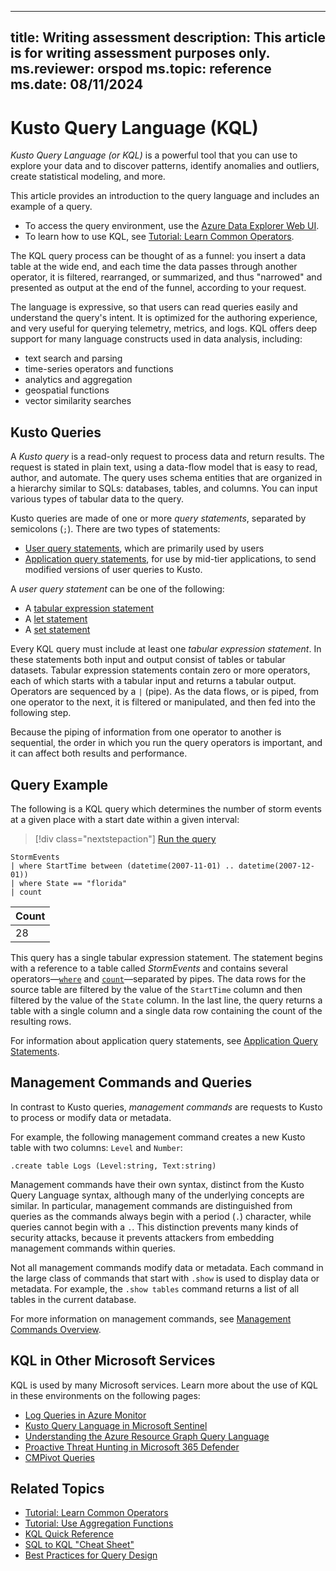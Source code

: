  ---
title:  Writing assessment
description:  This article is for writing assessment purposes only.
ms.reviewer: orspod
ms.topic: reference
ms.date: 08/11/2024
---
# Kusto Query Language (KQL)

_Kusto Query Language (or KQL)_ is a powerful tool that you can use to explore your data and to discover patterns, identify anomalies and outliers, create statistical modeling, and more. 

This article provides an introduction to the query language and includes an example of a query.

* To access the query environment, use the [Azure Data Explorer Web UI](https://dataexplorer.azure.com/).  
* To learn how to use KQL, see [Tutorial: Learn Common Operators](tutorials/learn-common-operators.md).  

The KQL query process can be thought of as a funnel: you insert a data table at the wide end, and each time the data passes through another operator, it is filtered, rearranged, or summarized, and thus "narrowed" and presented as output at the end of the funnel, according to your request. 

The language is expressive, so that users can read queries easily and understand the query's intent. It is optimized for the authoring experience, and very useful for querying telemetry, metrics, and logs. KQL offers deep support for many language constructs used in data analysis, including:

* text search and parsing
* time-series operators and functions
* analytics and aggregation
* geospatial functions
* vector similarity searches

## Kusto Queries

A *Kusto query* is a read-only request to process data and return results. The request is stated in plain text, using a data-flow model that is easy to read, author, and automate. The query uses schema entities that are organized in a hierarchy similar to SQLs: databases, tables, and columns. You can input various types of tabular data to the query.

Kusto queries are made of one or more *query statements*, separated by semicolons (`;`). There are two types of statements:

* [User query statements](statements.md#user-query-statements), which are primarily used by users
* [Application query statements](statements.md#application-query-statements), for use by mid-tier applications, to send modified versions of user queries to Kusto.

A *user query statement* can be one of the following:

* A [tabular expression statement](tabular-expression-statements.md) 
* A [let statement](let-statement.md)
* A [set statement](set-statement.md)

Every KQL query must include at least one *tabular expression statement*. In these statements both input and output consist of tables or tabular datasets. Tabular expression statements contain zero or more operators, each of which starts with a tabular input and returns a tabular output. Operators are sequenced by a `|` (pipe). As the data flows, or is piped, from one operator to the next, it is filtered or manipulated, and then fed into the following step.

Because the piping of information from one operator to another is sequential, the order in which you run the query operators is important, and it can affect both results and performance. 

## Query Example

The following is a KQL query which determines the number of storm events at a given place with a start date within a given interval:

> [!div class="nextstepaction"]
> <a href="https://dataexplorer.azure.com/clusters/help/databases/Samples?query=H4sIAAAAAAAAAwsuyS/KdS1LzSspVuCqUSjPSC1KVQguSSwqCcnMTVVISi0pT03NU9BISSxJLQGKaBgZGJjrGhrqGhhqKujpKaCJG4HENZENKklVsLVVUHLz8Q/ydHFUUgDZkpxfmlcCAIItD6l6AAAA" target="_blank">Run the query</a>

```kusto
StormEvents 
| where StartTime between (datetime(2007-11-01) .. datetime(2007-12-01))
| where State == "florida"  
| count 
```

|Count|
|-----|
|   28|

This query has a single tabular expression statement. The statement begins with a reference to a table called *StormEvents* and contains several operators—[`where`](where-operator.md) and [`count`](count-operator.md)—separated by pipes. 
The data rows for the source table are filtered by the value of the `StartTime` column and then filtered by the value of the `State` column. 
In the last line, the query returns a table with a single column and a single data row containing the count of the resulting rows.

For information about application query statements, see [Application Query Statements](statements.md#application-query-statements).

## Management Commands and Queries

In contrast to Kusto queries, *management commands* are requests to Kusto to process or modify data or metadata. 

For example, the following management command creates a new Kusto table with two columns: `Level` and `Number`:

```kusto
.create table Logs (Level:string, Text:string)
```

Management commands have their own syntax, distinct from the Kusto Query Language syntax, although many of the underlying concepts are similar. In particular, management commands are distinguished from queries as the commands always begin with a period (`.`) character, while queries cannot begin with a `.`. This distinction prevents many kinds of security attacks, because it prevents attackers from embedding management commands within queries.

Not all management commands modify data or metadata. Each command in the large class of commands that start with `.show` is used to display data or metadata. For example, the `.show tables` command returns a list of all tables in the current database.

For more information on management commands, see [Management Commands Overview](../management/index.md).

## KQL in Other Microsoft Services

KQL is used by many Microsoft services. Learn more about the use of KQL in these environments on the following pages:

* [Log Queries in Azure Monitor](/azure/azure-monitor/logs/log-query-overview)
* [Kusto Query Language in Microsoft Sentinel](/azure/sentinel/kusto-overview)
* [Understanding the Azure Resource Graph Query Language](/azure/governance/resource-graph/concepts/query-language)
* [Proactive Threat Hunting in Microsoft 365 Defender](/microsoft-365/security/defender/advanced-hunting-overview)
* [CMPivot Queries](/mem/configmgr/core/servers/manage/cmpivot-overview#queries)

## Related Topics

* [Tutorial: Learn Common Operators](tutorials/learn-common-operators.md)
* [Tutorial: Use Aggregation Functions](tutorials/use-aggregation-functions.md)
* [KQL Quick Reference](kql-quick-reference.md)
* [SQL to KQL "Cheat Sheet"](sql-cheat-sheet.md)
* [Best Practices for Query Design](best-practices.md)
